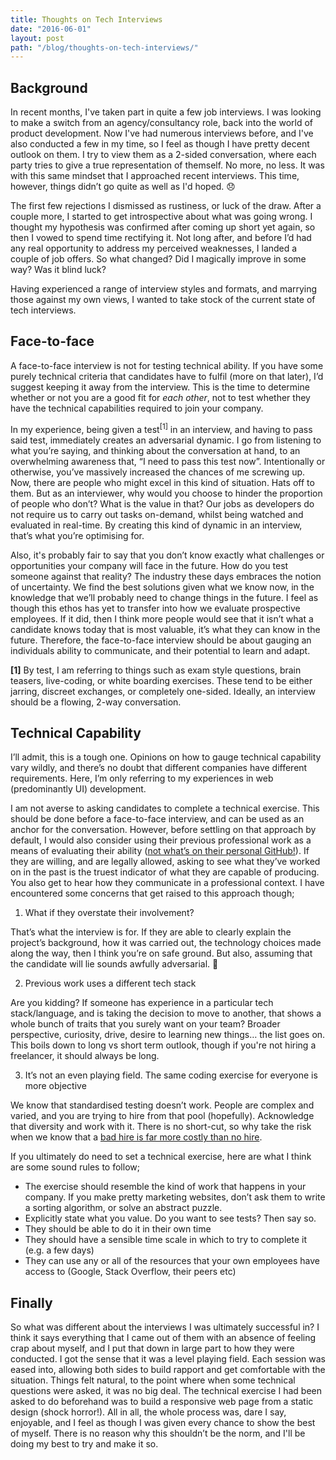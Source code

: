 ```yaml
---
title: Thoughts on Tech Interviews
date: "2016-06-01"
layout: post
path: "/blog/thoughts-on-tech-interviews/"
---
```


## Background

In recent months, I've taken part in quite a few job interviews. I was looking to make a switch from an agency/consultancy role, back into the world of product development. Now I've had numerous interviews before, and I've also conducted a few in my time, so I feel as though I have pretty decent outlook on them. I try to view them as a 2-sided conversation, where each party tries to give a true representation of themself. No more, no less. It was with this same mindset that I approached recent interviews. This time, however, things didn’t go quite as well as I'd hoped. 😞

The first few rejections I dismissed as rustiness, or luck of the draw. After a couple more, I started to get introspective about what was going wrong. I thought my hypothesis was confirmed after coming up short yet again, so then I vowed to spend time rectifying it. Not long after, and before I’d had any real opportunity to address my perceived weaknesses, I landed a couple of job offers. So what changed? Did I magically improve in some way? Was it blind luck?

Having experienced a range of interview styles and formats, and marrying those against my own views, I wanted to take stock of the current state of tech interviews.

## Face-to-face

A face-to-face interview is not for testing technical ability. If you have some purely technical criteria that candidates have to fulfil (more on that later), I’d suggest keeping it away from the interview. This is the time to determine whether or not you are a good fit for _each other_, not to test whether they have the technical capabilities required to join your company.

In my experience, being given a test<sup>[1]</sup> in an interview, and having to pass said test, immediately creates an adversarial dynamic. I go from listening to what you’re saying, and thinking about the conversation at hand, to an overwhelming awareness that, “I need to pass this test now”. Intentionally or otherwise, you’ve massively increased the chances of me screwing up. Now, there are people who might excel in this kind of situation. Hats off to them. But as an interviewer, why would you choose to hinder the proportion of people who don’t? What is the value in that? Our jobs as developers do not require us to carry out tasks on-demand, whilst being watched and evaluated in real-time. By creating this kind of dynamic in an interview, that’s what you’re optimising for.

Also, it's probably fair to say that you don’t know exactly what challenges or opportunities your company will face in the future. How do you test someone against that reality? The industry these days embraces the notion of uncertainty. We find the best solutions given what we know now, in the knowledge that we’ll probably need to change things in the future. I feel as though this ethos has yet to transfer into how we evaluate prospective employees. If it did, then I think more people would see that it isn’t what a candidate knows today that is most valuable, it’s what they can know in the future. Therefore, the face-to-face interview should be about gauging an individuals ability to communicate, and their potential to learn and adapt.

__[1]__ By test, I am referring to things such as exam style questions, brain teasers, live-coding, or white boarding exercises. These tend to be either jarring, discreet exchanges, or completely one-sided. Ideally, an interview should be a flowing, 2-way conversation.

## Technical Capability

I’ll admit, this is a tough one. Opinions on how to gauge technical capability vary wildly, and there’s no doubt that different companies have different requirements. Here, I’m only referring to my experiences in web (predominantly UI) development.

I am not averse to asking candidates to complete a technical exercise. This should be done before a face-to-face interview, and can be used as an anchor for the conversation. However, before settling on that approach by default, I would also consider using their previous professional work as a means of evaluating their ability ([not what’s on their personal GitHub!](https://blog.jcoglan.com/2013/11/15/why-github-is-not-your-cv/)). If they are willing, and are legally allowed, asking to see what they’ve worked on in the past is the truest indicator of what they are capable of producing. You also get to hear how they communicate in a professional context. I have encountered some concerns that get raised to this approach though;

 1. What if they overstate their involvement?

 That’s what the interview is for. If they are able to clearly explain the project’s background, how it was carried out, the technology choices made along the way, then I think you’re on safe ground. But also, assuming that the candidate will lie sounds awfully adversarial. 🤔

 2. Previous work uses a different tech stack

 Are you kidding? If someone has experience in a particular tech stack/language, and is taking the decision to move to another, that shows a whole bunch of traits that you surely want on your team? Broader perspective, curiosity, drive, desire to learning new things… the list goes on. This boils down to long vs short term outlook, though if you're not hiring a freelancer, it should always be long.

 3. It’s not an even playing field. The same coding exercise for everyone is more objective

 We know that standardised testing doesn’t work. People are complex and varied, and you are trying to hire from that pool (hopefully). Acknowledge that diversity and work with it. There is no short-cut, so why take the risk when we know that a [bad hire is far more costly than no hire](https://www.linkedin.com/pulse/20130716151946-2967511-the-high-costs-of-a-bad-hire-and-how-to-avoid-them).

If you ultimately do need to set a technical exercise, here are what I think are some sound rules to follow;

- The exercise should resemble the kind of work that happens in your company. If you make pretty marketing websites, don’t ask them to write a sorting algorithm, or solve an abstract puzzle.
- Explicitly state what you value. Do you want to see tests? Then say so.
- They should be able to do it in their own time
- They should have a sensible time scale in which to try to complete it (e.g. a few days)
- They can use any or all of the resources that your own employees have access to (Google, Stack Overflow, their peers etc)

## Finally

So what was different about the interviews I was ultimately successful in? I think it says everything that I came out of them with an absence of feeling crap about myself, and I put that down in large part to how they were conducted. I got the sense that it was a level playing field. Each session was eased into, allowing both sides to build rapport and get comfortable with the situation. Things felt natural, to the point where when some technical questions were asked, it was no big deal. The technical exercise I had been asked to do beforehand was to build a responsive web page from a static design (shock horror!). All in all, the whole process was, dare I say, enjoyable, and I feel as though I was given every chance to show the best of myself. There is no reason why this shouldn’t be the norm, and I'll be doing my best to try and make it so.
